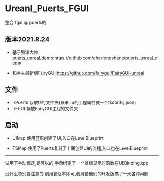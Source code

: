 # Ureanl_Puerts_FGUI

整合 fgui 与 puerts的

## 版本2021.8.24
- 基于腾讯大神puerts_unreal_demo:https://github.com/chexiongsheng/puerts_unreal_demo

- 和谷主最新版FairyGUI:https://github.com/fairygui/FairyGUI-unreal

## 文件
- ./Puerts 存放ts的文件夹(原来TS的工程属性就一个tsconfig.json)
- ./FGUI 存放FairyGUI工程的文件夹

## 启动
- UIMap 使用蓝图创建了UI,入口在LevelBlueprint

- TSMap 使用了Puerts复刻了上面创建UI的流程,入口也在LevelBlueprint

---

试用下手动绑定,是可以的,手动绑定了一个鼠标显示的函数在UEBinding.cpp

没什么特别要注意的,别用错版本即可,我用错他们的开发版搞了一天各种问题



